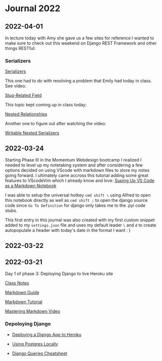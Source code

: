 # Journal 2022


## 2022-04-01 

In lecture today with Amy she gave us a few sites for reference I wanted to make sure to check out this weekend on Django REST Framework and other things RESTful:

### Serializers
[Serializers](https://testdriven.io/blog/drf-serializers/)

This one had to do with resolving a problem that Emily had today in class.  See video:

[Slug-Related Field](https://www.django-rest-framework.org/api-guide/relations/#slugrelatedfield)

This topic kept coming up in class today:

[Nested Relationships](https://www.django-rest-framework.org/api-guide/relations/#nested-relationships)

Another one to figure out after watching the video:

[Writable Nested Serializers](https://www.django-rest-framework.org/api-guide/relations/#writable-nested-serializers)

## 2022-03-24

Starting Phase III in the Momentum Webdesign bootcamp I realized I needed to level up my notetaking system and after considering a few options decided on using VScode with markdown files to store my notes going forward. I ultimately came accross this tutorial adding some great features to VScodeVim which I already know and love: [Suping Up VS Code as a Markdown Notebook](https://kortina.nyc/essays/suping-up-vs-code-as-a-markdown-notebook/)

I was able to setup the universal hotkey `cmd shift \` using Alfred to open this notebook directly as well as `cmd shift ;` to open the django source code since `Go To Definition` for django only takes me to the .pyi code stubs.

This first entry in this journal was also created with my first custom snippet added to my `settings.json` file and uses my default leader `\` and `d` to create autopopulate a header with today's date in the format I want : )



## 2022-03-22 




## 2022-03-21 

Day 1 of phase 3: Deploying Django to live Heroku site

[Class Notes](https://momentum-team-11.github.io/page2/)

[Markdown Guide](https://www.markdownguide.org/getting-started/)

[Markdown Tutorial](https://www.markdowntutorial.com/)

[Mastering Markdown Video](https://masteringmarkdown.com/)

### Depoloying Django

- [Deploying a Django App to Heroku](https://momentumlearn.notion.site/Deploying-a-Django-App-to-Heroku-81488333c03445539bfc7eb3c1691ed0)

- [Using Postgres Locally](https://momentumlearn.notion.site/Using-Postgres-Locally-6d24cd1ea8854eabb875023d6696fba9)

- [Django Queries Cheatsheet](https://github.com/Momentum-Team-11/notes/blob/main/django-queries.md)